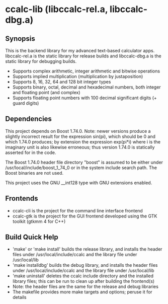 # ccalc-lib (libccalc-rel.a, libccalc-dbg.a)
## Synopsis
This is the backend library for my advanced text-based calculator apps.
libccalc-rel.a is the static library for release builds and libccalc-dbg.a is
the static library for debugging builds.
- Supports complex arithmetic, integer arithmetic and bitwise operations
- Supports implied multiplication (multiplication by justaposition)
- Supports 8, 16, 32, 64 and 128 bit integer types
- Supports binary, octal, decimal and hexadecimal numbers, both integer and
floating point (and complex)
- Supports floating point numbers with 100 decimal significant digits (+ guard
digits)
## Dependencies
This project depends on Boost 1.74.0. Note: newer versions produce a slightly
incorrect result for the expression sin(pi), which should be 0 and which 1.74.0
produces; by extension the expression exp(pi*i) where i is the imaginary unit is
also likewise erroneous; thus version 1.74.0 is statically asserted for in the
code.

The Boost 1.74.0 header file directory "boost" is assumed to be either under
/usr/local/include/boost_1_74_0 or in the system include search path. The
Boost binaries are not used.

This project uses the GNU __int128 type with GNU extensions enabled.
## Frontends
- ccalc-cli is the project for the command line interface frontend
- ccalc-gtk is the project for the GUI frontend developed using the GTK toolkit
(gtkmm 4 for C++)
## Build Quick Help
- 'make' or 'make install' builds the release library, and installs the header
files under /usr/local/include/ccalc and the library file under /usr/local/lib
- 'make installdbg' builds the debug library, and installs the header files
under /usr/local/include/ccalc and the library file under /usr/local/lib
- 'make uninstall' deletes the ccalc include directory and the installed library
files; this can be run to clean up after building the frontend(s)
- Note: the header files are the same for the release and debug libraries
- The makefile provides more make targets and options; peruse it for details